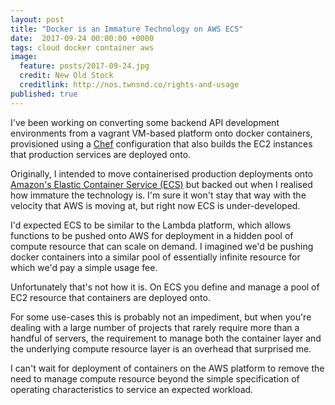 ```yaml
---
layout: post
title: "Docker is an Immature Technology on AWS ECS"
date:  2017-09-24 00:00:00 +0000
tags: cloud docker container aws
image:
  feature: posts/2017-09-24.jpg
  credit: New Old Stock
  creditlink: http://nos.twnsnd.co/rights-and-usage
published: true
---
```

I've been working on converting some backend API
development environments from a vagrant VM-based platform
onto docker containers, provisioned using a [Chef](https://chef.io/)
configuration that also builds the EC2 instances
that production services are deployed onto.

Originally, I intended to move containerised production
deployments onto [Amazon's Elastic Container Service (ECS)](https://aws.amazon.com/ecs/)
but backed out when I realised how immature the technology is.
I'm sure it won't stay that way with the velocity that AWS
is moving at, but right now ECS is under-developed.

I'd expected ECS to be similar to the Lambda
platform, which allows functions to be pushed onto AWS for
deployment in a hidden pool of compute resource that can scale
on demand. I imagined we'd be pushing docker containers into a similar
pool of essentially infinite resource for which we'd pay a
simple usage fee.

Unfortunately that's not how it is. On ECS you define and
manage a pool of EC2 resource that containers are deployed
onto.

For some use-cases this is probably not an impediment, but
when you're dealing with a large number of projects that rarely
require more than a handful of servers, the requirement to
manage both the container layer and the underlying compute
resource layer is an overhead that surprised me.

I can't wait for deployment of containers on the AWS platform
to remove the need to manage compute resource beyond the
simple specification of operating characteristics to service an
expected workload.
